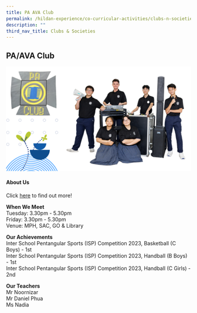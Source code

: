 ```yaml
---
title: PA AVA Club
permalink: /hildan-experience/co-curricular-activities/clubs-n-societies/pa-ava-club/
description: ""
third_nav_title: Clubs & Societies
---
```

PA/AVA Club
-----------

![](/images/CCA/PA%20Club%202023.png)


#### About Us

Click&nbsp;[here](/files/CCA/PA%20Crew%20School%20Website.pdf)&nbsp;to find out more!

**When We Meet** <br>
Tuesday: 3.30pm - 5.30pm<br>
Friday: 3.30pm - 5.30pm<br>
Venue: MPH, SAC, GO &amp; Library<br>

**Our Achievements**<br>
Inter School Pentangular Sports (ISP) Competition 2023, Basketball (C Boys) - 1st<br>
Inter School Pentangular Sports (ISP) Competition 2023, Handball (B Boys) - 1st<br>
Inter School Pentangular Sports (ISP) Competition 2023, Handball (C Girls) - 2nd<br>

**Our Teachers** <br> 
Mr Noornizar<br>
Mr Daniel Phua<br>
Ms Nadia<br>